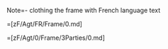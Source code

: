Note=- clothing the frame with French language text

=[zF/Agt/FR/Frame/0.md]

=[zF/Agt/0/Frame/3Parties/0.md]
